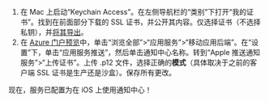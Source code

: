 1. 在 Mac 上启动“Keychain Access”。在左侧导航栏的“类别”下打开“我的证书”。找到在前面部分下载的 SSL 证书，并公开其内容。仅选择证书（不选择私钥），并[将其导出](https://support.apple.com/kb/PH20122?locale=en_US)。
2. 在 [Azure 门户预览](https://portal.azure.cn/)中，单击“浏览全部”>“应用服务”>“移动应用后端”。在“设置”下，单击“应用服务推送”，然后单击通知中心名称。转到“Apple 推送通知服务”>“上传证书”。上传 .p12 文件，选择正确的**模式**（具体取决于之前的客户端 SSL 证书是生产还是沙盒）。保存所有更改。

现在，服务已配置为在 iOS 上使用通知中心！

[1]: ./media/app-service-mobile-apns-configure-push/mobile-push-notification-hub.png

<!---HONumber=Mooncake_1219_2016-->
